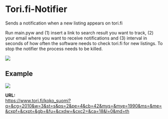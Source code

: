 # Tori.fi-Notifier
Sends a notification when a new listing appears on tori.fi

Run main.pyw and  (1) insert a link to search result you want to track,  (2) your email where you want to receive notifications and (3) interval in seconds of how often the software needs to check tori.fi for new listings. To stop the notifier the process needs to be killed.

<img src="https://i.imgur.com/K1RoREW.png">

<h2>Example</h2>
<img src="https://i.imgur.com/KGBe627.png">

<b> URL: </b><br>
https://www.tori.fi/koko_suomi?q=&cg=2010&w=3&st=s&ps=2&pe=4&cb=42&mys=&mye=1990&ms=&me=&cxpf=&cxpt=&gb=&fu=&cxdw=&cxc2=&ca=18&l=0&md=th
